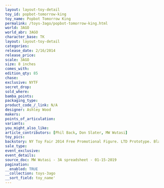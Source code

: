```yaml
---
layout: layout-toy-detail 
toy_id: popbot-tomorrow-king
toy_name: Popbot Tomorrow King
permalink: /toys-3ago/popbot-tomorrow-king.html
world: 3AGO
world_abr: 3AGO
character_base: TK
layout: layout-toy-detail
categories: 
release_date: 2/16/2014
release_price: 
scale: 3AGO
size: 8 inches
comes_with: 
edition_qty: 85
chase: 
exclusive: NYTF
secret_drop: 
sold_where: 
bamba_points: 
packaging_type: 
product_code_/_link: N/A
designer: Ashley Wood
makers: 
points_of_articulation: 
variants: 
you_might_also_like: 
article_contributors: [Phil Back, Don Slater, MW Wutasi]
toy_pics: 
backstory: NY Toy Fair 2014 Free Promotional Figure. LTD Prototype. Blanco, Negro, Kenshiro, Hideo, Yoji
sale_type: 
event_exclusive: 
event_details: 
source_doc: MW Wutasi - 3A spreadsheet - 01-15-2019
pagination: 
__enabled: TRUE
__collection: toys-3ago
__sort_field: toy_name'
---
```

